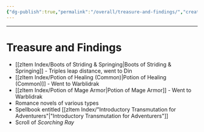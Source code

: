```yaml
---
{"dg-publish":true,"permalink":"/overall/treasure-and-findings/","created":"2025-01-26T15:11:11.331-05:00","updated":"2025-01-27T18:20:21.405-05:00"}
---
```


---
# Treasure and Findings
- [[zItem Index/Boots of Striding & Springing\|Boots of Striding & Springing]] - Triples leap distance, went to Din
- [[zItem Index/Potion of Healing (Common)\|Potion of Healing (Common)]] - Went to Warblidrak
- [[zItem Index/Potion of Mage Armor\|Potion of Mage Armor]] - Went to Warblidrak
- Romance novels of various types
- Spellbook entitled [[zItem Index/"Introductory Transmutation for Adventurers"\|"Introductory Transmutation for Adventurers"]]
- Scroll of *Scorching Ray*

